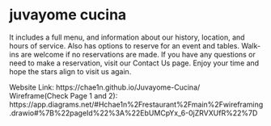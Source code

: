 # juvayome cucina
<p>It includes a full menu, and information about our history,  location, and hours of service. Also has options to reserve for an event and tables. Walk-ins are welcome if no reservations are made. If you have any questions or need to make a reservation, visit our Contact Us page. Enjoy your time and hope the stars align to visit us again.</p>
<p>Website Link: https://chae1n.github.io/Juvayome-Cucina/ <br>
Wireframe(Check Page 1 and 2): https://app.diagrams.net/#Hchae1n%2Frestaurant%2Fmain%2Fwireframing.drawio#%7B%22pageId%22%3A%22EbUMCpYx_6-0jZRVXUfR%22%7D</p>
